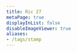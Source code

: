 ```yaml
---
title: Ric 27
metaPage: true
displayInList: false
disableImageViewer: true
aliases:
- /tags/stamp
---
```

